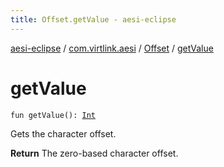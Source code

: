 ```yaml
---
title: Offset.getValue - aesi-eclipse
---
```


[aesi-eclipse](../../index.html) / [com.virtlink.aesi](../index.html) / [Offset](index.html) / [getValue](.)

# getValue

`fun getValue(): `[`Int`](https://kotlinlang.org/api/latest/jvm/stdlib/kotlin/-int/index.html)

Gets the character offset.

**Return**
The zero-based character offset.

